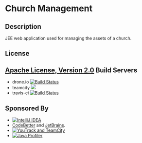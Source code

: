 Church Management
=================

Description
-
JEE web application used for managing the assets of a church.

License 
-
[Apache License, Version 2.0](http://www.apache.org/licenses/LICENSE-2.0.html)
Build Servers
- 
- drone.io  [![Build Status](https://drone.io/github.com/satrapu/church-management-jee/status.png)](https://drone.io/github.com/satrapu/church-management-jee/latest)
- teamcity <a href="http://teamcity.codebetter.com/viewType.html?buildTypeId=churchmanagement_master_branch_commit_build&tab=buildTypeStatusDiv&guest=1"><img src="http://teamcity.codebetter.com/app/rest/builds/buildType:(id:churchmanagement_master_branch_commit_build)/statusIcon"/></a>
- travis-ci [![Build Status](https://travis-ci.org/satrapu/church-management-jee.svg?branch=master)](https://travis-ci.org/satrapu/church-management-jee)

Sponsored By
-
- [![IntelliJ IDEA](https://www.jetbrains.com/idea/docs/logo_intellij_idea.png)](https://www.jetbrains.com/idea/)
- [CodeBetter](http://codebetter.com/) and [JetBrains](http://www.jetbrains.com/).
- [![YouTrack and TeamCity](http://www.jetbrains.com/img/banners/Codebetter300x250.png)](https://www.jetbrains.com/teamcity/)
- [![Java Profiler](http://www.ej-technologies.com/images/banners/jprofiler_large.png)](http://www.ej-technologies.com/products/jprofiler/overview.html)
